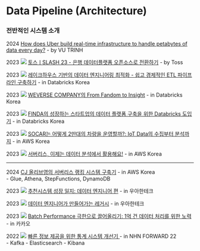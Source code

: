 # Data Pipeline (Architecture)

### 전반적인 시스템 소개

2024 [How does Uber build real-time infrastructure to handle petabytes of data every day?](https://vutr.substack.com/p/i-spent-7-hours-understanding-ubers?utm\_source=profile\&utm\_medium=reader2) - by VU TRINH

2023 ![](<../.gitbook/assets/image (8).png>) [토스ㅣSLASH 23 - 은행 데이터플랫폼 오픈소스로 전환하기](https://www.youtube.com/watch?v=RjsG-zKMuX8) - by Toss

2023 ![](<../.gitbook/assets/image (8).png>) [레이크하우스 기반의 데이터 엔지니어링 최적화 - 쉽고 경제적인 ETL 파이프라인 구축하기](https://www.youtube.com/watch?v=PYDUEktRMHI) - in Databricks Korea

2023 ![](<../.gitbook/assets/image (8).png>) [WEVERSE COMPANY의 From Fandom to Insight](https://www.youtube.com/watch?v=-q\_0yrmQIyU) - in Databricks Korea

2023 ![](<../.gitbook/assets/image (8).png>) [FINDA의 성장하는 스타트업의 데이터 플랫폼 구축을 위한 Databricks 도입기](https://www.youtube.com/watch?v=\_tJjU\_oK2Fw) - in Databricks Korea

2023 ![](<../.gitbook/assets/image (8).png>) [SOCAR는 어떻게 2만대의 차량을 운영할까?: IoT Data의 수집부터 분석까지](https://www.youtube.com/watch?v=gZElFqytfac) - in AWS Korea

2023 ![](<../.gitbook/assets/image (8).png>) [서버리스, 이제는 데이터 분석에서 활용해요!](https://www.youtube.com/watch?v=3g3Ktof3VjQ) - in AWS Korea

***

2024 [CJ 올리브영의 서버리스 랭킹 시스템 구축기](https://aws.amazon.com/ko/blogs/tech/oliveyoung-serverless-ranking-system/) - in AWS Korea\
&#x20; \- Glue, Athena, StepFunctions, DynamoDB

2023 ![](<../.gitbook/assets/image (8).png>) [추천시스템 성장 일지: 데이터 엔지니어 편](https://www.youtube.com/watch?v=x49PqlAQC3U) - in 우아한테크

2023 ![](<../.gitbook/assets/image (8).png>) [데이터 엔지니어가 만들어가는 레거시](https://www.youtube.com/watch?v=lbsGKOnXshw) - in 우아한테크

2023 ![](<../.gitbook/assets/image (8).png>) [Batch Performance 극한으로 끌어올리기: 1억 건 데이터 처리를 위한 노력](https://www.youtube.com/watch?v=2IIwQDIi3ys) - in 카카오

2022 ![](<../.gitbook/assets/image (8).png>) [빠른 정보 제공을 위한 통계 시스템 개선기 ](https://www.youtube.com/watch?v=kZnWWq\_HzdM)- in NHN FORWARD 22\
&#x20; \- Kafka - Elasticsearch - Kibana

